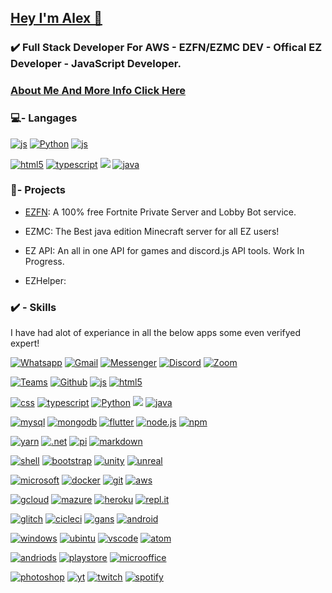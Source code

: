 ## **[Hey I'm Alex 👋](https://web.alex-api.tk/)**
### ✔️ Full Stack Developer For AWS - EZFN/EZMC DEV - Offical EZ  Developer -  JavaScript Developer.
### [About Me And More Info Click Here](https://web.alex-api.tk/)
###  💻- Langages
[![js](https://img.shields.io/badge/JavaScript-F7DF1E?style=for-the-badge&logo=javascript&logoColor=black
)]()    [![Python](https://img.shields.io/badge/Python-3776AB?style=for-the-badge&logo=python&logoColor=white
)]()  [![js](https://img.shields.io/badge/JavaScript-F7DF1E?style=for-the-badge&logo=javascript&logoColor=black
)]() 

[![html5](https://img.shields.io/badge/HTML5-E34F26?style=for-the-badge&logo=html5&logoColor=white
)]()  [![typescript](https://img.shields.io/badge/TypeScript-007ACC?style=for-the-badge&logo=typescript&logoColor=white
)]()    [![](https://img.shields.io/badge/C%23-239120?style=for-the-badge&logo=c-sharp&logoColor=white
)]()  [![java](https://img.shields.io/badge/Java-ED8B00?style=for-the-badge&logo=java&logoColor=white
)]()


### 🚧- Projects 
- [EZFN](https://ezfn.dev):
 A 100% free Fortnite Private Server and Lobby Bot service. 

- EZMC:
The Best java edition Minecraft server for all EZ users! 
- EZ API: 
An all in one API for games and discord.js API tools. Work In Progress.

- EZHelper: 

### ✔️ - Skills 
I have had alot of experiance in all the below apps some even verifyed expert!

[![Whatsapp](https://img.shields.io/badge/WhatsApp-25D366?style=for-the-badge&logo=whatsapp&logoColor=white)]()  [![Gmail](https://img.shields.io/badge/Gmail-D14836?style=for-the-badge&logo=gmail&logoColor=white
)]() [![Messenger](https://img.shields.io/badge/Messenger-00B2FF?style=for-the-badge&logo=messenger&logoColor=white
)]()  [![Discord](https://img.shields.io/badge/Discord-7289DA?style=for-the-badge&logo=discord&logoColor=white
)]()  [![Zoom](https://img.shields.io/badge/Zoom-2D8CFF?style=for-the-badge&logo=zoom&logoColor=white
)]()  

[![Teams](https://img.shields.io/badge/Microsoft_Teams-6264A7?style=for-the-badge&logo=microsoft-teams&logoColor=white
)]()  [![Github](https://img.shields.io/badge/GitHub-100000?style=for-the-badge&logo=github&logoColor=white
)]()  [![js](https://img.shields.io/badge/JavaScript-F7DF1E?style=for-the-badge&logo=javascript&logoColor=black
)]()  [![html5](https://img.shields.io/badge/HTML5-E34F26?style=for-the-badge&logo=html5&logoColor=white
)]()

[![css](https://img.shields.io/badge/CSS-239120?&style=for-the-badge&logo=css3&logoColor=white
)]()  [![typescript](https://img.shields.io/badge/TypeScript-007ACC?style=for-the-badge&logo=typescript&logoColor=white
)]()  [![Python](https://img.shields.io/badge/Python-3776AB?style=for-the-badge&logo=python&logoColor=white
)]()  [![](https://img.shields.io/badge/C%23-239120?style=for-the-badge&logo=c-sharp&logoColor=white
)]()  [![java](https://img.shields.io/badge/Java-ED8B00?style=for-the-badge&logo=java&logoColor=white
)]()

[![mysql](https://img.shields.io/badge/MySQL-00000F?style=for-the-badge&logo=mysql&logoColor=white
)]()  [![mongodb](https://img.shields.io/badge/MongoDB-4EA94B?style=for-the-badge&logo=mongodb&logoColor=white
)]()   [![flutter](https://img.shields.io/badge/Flutter-02569B?style=for-the-badge&logo=flutter&logoColor=white
)]()  [![node.js](https://img.shields.io/badge/Node.js-339933?style=for-the-badge&logo=nodedotjs&logoColor=white
)]()  [![npm](https://img.shields.io/badge/npm-CB3837?style=for-the-badge&logo=npm&logoColor=white
)]()  

[![yarn](https://img.shields.io/badge/Yarn-2C8EBB?style=for-the-badge&logo=yarn&logoColor=white
)]()  [![.net](https://img.shields.io/badge/.NET-512BD4?style=for-the-badge&logo=dotnet&logoColor=white
)]()  [![pi](https://img.shields.io/badge/RASPBERRY%20PI-C51A4A.svg?&style=for-the-badge&logo=raspberry%20pi&logoColor=white
)]()  [![markdown](https://img.shields.io/badge/Markdown-000000?style=for-the-badge&logo=markdown&logoColor=white
)]()  

[![shell](https://img.shields.io/badge/Shell_Script-121011?style=for-the-badge&logo=gnu-bash&logoColor=white
)]()  [![bootstrap](https://img.shields.io/badge/Bootstrap-563D7C?style=for-the-badge&logo=bootstrap&logoColor=white
)]()  [![unity](https://img.shields.io/badge/Unity-100000?style=for-the-badge&logo=unity&logoColor=white
)]()  [![unreal](https://img.shields.io/badge/-Unreal%20Engine-313131?style=for-the-badge&logo=unreal-engine&logoColor=white
)]()  

[![microsoft](https://img.shields.io/badge/Microsoft-666666?style=for-the-badge&logo=microsoft&logoColor=white
)]()  [![docker](https://img.shields.io/badge/Docker-2CA5E0?style=for-the-badge&logo=docker&logoColor=white
)]()  [![git](https://img.shields.io/badge/Git-F05032?style=for-the-badge&logo=git&logoColor=white
)]()  [![aws](https://img.shields.io/badge/AmazonAWS-{232F3E}?style=for-the-badge&logo=amazonaws&logoColor=white
)]()

[![gcloud](https://img.shields.io/badge/Google_Cloud-4285F4?style=for-the-badge&logo=google-cloud&logoColor=white
)]()  [![mazure](https://img.shields.io/badge/microsoft%20azure-0089D6?style=for-the-badge&logo=microsoft-azure&logoColor=white
)]() [![heroku](https://img.shields.io/badge/Heroku-430098?style=for-the-badge&logo=heroku&logoColor=white
)]()  [![repl.it](https://img.shields.io/badge/replit-667881?style=for-the-badge&logo=replit&logoColor=white
)]() 

[![glitch](https://img.shields.io/badge/Glitch-2800ff?style=for-the-badge&logo=glitch&logoColor=white
)]()  [![cicleci](https://img.shields.io/badge/circleci-343434?style=for-the-badge&logo=circleci&logoColor=white
)]()  [![gans](https://img.shields.io/badge/Google%20Analytics-E37400?style=for-the-badge&logo=google%20analytics&logoColor=white
)]()  [![android](https://img.shields.io/badge/Android-3DDC84?style=for-the-badge&logo=android&logoColor=white
)]()  

[![windows](https://img.shields.io/badge/Windows-0078D6?style=for-the-badge&logo=windows&logoColor=white
)]()  [![ubintu](https://img.shields.io/badge/Ubuntu-E95420?style=for-the-badge&logo=ubuntu&logoColor=white
)]()  [![vscode](https://img.shields.io/badge/Visual_Studio_Code-0078D4?style=for-the-badge&logo=visual%20studio%20code&logoColor=white
)]()  [![atom](https://img.shields.io/badge/Atom-66595C?style=for-the-badge&logo=Atom&logoColor=white
)]()

[![andriods](https://img.shields.io/badge/Android_Studio-3DDC84?style=for-the-badge&logo=android-studio&logoColor=white
)]()  [![playstore](https://img.shields.io/badge/Google_Play-414141?style=for-the-badge&logo=google-play&logoColor=white
)]()  [![microoffice](https://img.shields.io/badge/Microsoft_Office-D83B01?style=for-the-badge&logo=microsoft-office&logoColor=white
)]()  

[![photoshop](https://img.shields.io/badge/Adobe%20Photoshop-31A8FF?style=for-the-badge&logo=Adobe%20Photoshop&logoColor=black
)]()  [![yt](https://img.shields.io/badge/YouTube-FF0000?style=for-the-badge&logo=youtube&logoColor=white
)]()  [![twitch](https://img.shields.io/badge/Twitch-9146FF?style=for-the-badge&logo=twitch&logoColor=white
)]()  [![spotify](https://img.shields.io/badge/Spotify-1ED760?&style=for-the-badge&logo=spotify&logoColor=white
)]()
